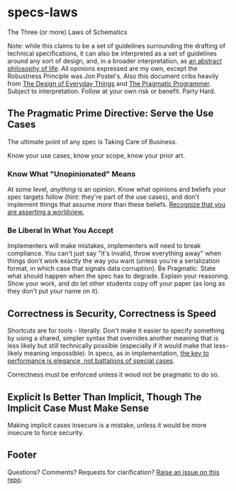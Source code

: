 # specs-laws

The Three (or more) Laws of Schematics

Note: while this claims to be a set of guidelines surrounding the drafting of technical specifications, it can also be interpreted as a set of guidelines around any sort of design, and, in a broader interpretation, as [an abstract philosophy of life][ZAMM]. All opinions expressed are my own, except the Robustness Principle was Jon Postel's. Also this document cribs heavily from [The Design of Everyday Things][] and [The Pragmatic Programmer][]. Subject to interpretation. Follow at your own risk or benefit. Party Hard.

[ZAMM]: http://amzn.to/1GS6rXX
[The Design of Everyday Things]: http://amzn.to/1dAbip2
[The Pragmatic Programmer]: http://amzn.to/1JABxdu

## The Pragmatic Prime Directive: Serve the Use Cases

The ultimate point of any spec is Taking Care of Business.

Know your use cases, know your scope, know your prior art.

### Know What "Unopinionated" Means

At some level, *anything* is an opinion. Know what opinions and beliefs your spec targets follow (hint: they're part of the use cases), and don't implement things that assume *more* than these beliefs. [Recognize that you are asserting a worldview.][worldviews]

[worldviews]: http://www.shirky.com/writings/herecomeseverybody/semantic_syllogism.html#worldviews_differ_for_good_reasons

### Be Liberal In What You Accept

Implementers will make mistakes, implementers will need to break compliance. You can't just say "it's invalid, throw everything away" when things don't work exactly the way you want (unless you're a serialization format, in which case that signals data corruption). Be Pragmatic. State what should happen when the spec has to degrade. Explain your reasoning. Show your work, and *do* let other students copy off your paper (as long as they don't put your name on it).

## Correctness is Security, Correctness is Speed

Shortcuts are for tools - literally. Don't make it easier to specify something by using a shared, simpler syntax that overrides another meaning that is less likely but still technically possible (especially if it would make that less-likely meaning impossible). In specs, as in implementation, [the key to performance is elegance, not battalions of special cases][Conversations: Jon Bentley].

[Conversations: Jon Bentley]: http://www.drdobbs.com/architecture-and-design/conversations-jon-bentley/207000707

Correctness must be enforced unless it woud not be pragmatic to do so.

## Explicit Is Better Than Implicit, Though The Implicit Case Must Make Sense

Making implicit cases insecure is a mistake, unless it would be more insecure to force security.

## Footer

Questions? Comments? Requests for clarification?
[Raise an issue on this repo][issues].

[issues]: https://github.com/stuartpb/specs-laws/issues
